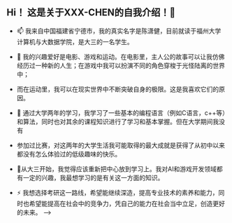 ## Hi！ 这是关于XXX-CHEN的自我介绍！👋


- 📫 我来自中国福建省宁德市，我的真实名字是陈潇健，目前就读于福州大学计算机与大数据学院，是大三的一名学生。

- 🌱 我的兴趣爱好是电影、游戏和运动。在电影里，主人公的故事可以让我仿佛经历过一种新的人生；在游戏中我可以扮演不同的角色穿梭于光怪陆离的世界中；
- 而在运动里，我可以在现实世界中不断突破自身的极限。这是我喜欢它们的原因。

- 🤔 通过大学两年的学习，我学习了一些基本的编程语言（例如C语言，c++等）和算法，同时也对其余的课程知识进行了学习和基本掌握。但在大学期间我没有
- 参加过比赛，对这两年的大学生活我可能取得的最大成就是获得了从初中以来都没有怎么体验过的低级趣味的快乐。

-  💬从大三开始，我觉得应该重新把中心放到学习上。我对AI和游戏开发领域都有一定的兴趣，我最想学习的是有关这一方面的知识。

- ⚡ 我想选择考研这一路线，希望能继续深造，提高专业技术的素养和能力，同时也希望能提高在社会中的竞争力，凭自己的能力在社会当中立足，创造更好的未来。
-->
